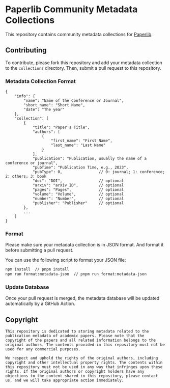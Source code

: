 # Paperlib Community Metadata Collections

This repository contains community metadata collections for [Paperlib](https://github.com/Future-Scholars/paperlib).

## Contributing

To contribute, please fork this repository and add your metadata collection to the `collections` directory. Then, submit a pull request to this repository.

### Metadata Collection Format

```json5
{
    "info": {
        "name": "Name of the Conference or Journal",
        "short_name": "Short Name",
        "date": "The year"
    },
    "collection": [
        {
            "title": "Paper's Title",
            "authors": [
                {
                    "first_name": "First Name",
                    "last_name": "Last Name"
                }
            ],
            "publication": "Publication, usually the name of a conference or journal",
            "pubTime": "Publication Time, e.g., 2023",
            "pubType": 0,                // 0: journal; 1: conference; 2: others; 3: book
            "doi": "DOI",                // optional
            "arxiv": "arXiv ID",         // optional
            "pages": "Pages",            // optional
            "volume": "Volume",          // optional
            "number": "Number",          // optional
            "publisher": "Publisher"     // optional
        },
        ...
    ]
}
```

### Format

Please make sure your metadata collection is in JSON format. And format it before submitting a pull request.

You can use the following script to format your JSON file:

```bash
npm install  // pnpm install
npm run format:metadata-json  // pnpm run format:metadata-json
```

### Update Database

Once your pull request is merged, the metadata database will be updated automatically by a GitHub Action.


## Copyright

```
This repository is dedicated to storing metadata related to the publication metadata of academic papers. Please note that the copyright of the papers and all related information belongs to the original authors. The contents provided in this repository must not be used for any commercial purposes.

We respect and uphold the rights of the original authors, including copyright and other intellectual property rights. The contents within this repository must not be used in any way that infringes upon these rights. If the original authors or copyright holders have any objections to the content shared in this repository, please contact us, and we will take appropriate action immediately.
```
